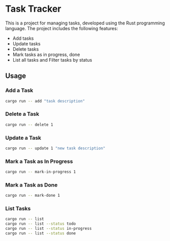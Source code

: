 # Task Tracker

This is a project for managing tasks, developed using the Rust programming language. The project includes the following features:

- Add tasks
- Update tasks
- Delete tasks
- Mark tasks as in progress, done
- List all tasks and Filter tasks by status

## Usage

### Add a Task

```sh
cargo run -- add "task description"
```
### Delete a Task

```sh
cargo run -- delete 1
```

### Update a Task

```sh
cargo run -- update 1 "new task description"
```

### Mark a Task as In Progress

```sh 
cargo run -- mark-in-progress 1
```

### Mark a Task as Done

```sh
cargo run -- mark-done 1
```

### List Tasks

```sh
cargo run -- list
cargo run -- list --status todo
cargo run -- list --status in-progress
cargo run -- list --status done
```
